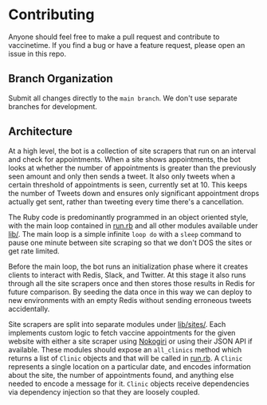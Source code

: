 # Contributing

Anyone should feel free to make a pull request and contribute to vaccinetime.
If you find a bug or have a feature request, please open an issue in this repo.

## Branch Organization

Submit all changes directly to the `main branch`. We don't use separate
branches for development.

## Architecture

At a high level, the bot is a collection of site scrapers that run on an
interval and check for appointments. When a site shows appointments, the bot
looks at whether the number of appointments is greater than the previously seen
amount and only then sends a tweet. It also only tweets when a certain
threshold of appointments is seen, currently set at 10. This keeps the number
of Tweets down and ensures only significant appointment drops actually get
sent, rather than tweeting every time there's a cancellation.

The Ruby code is predominantly programmed in an object oriented style, with the
main loop contained in [run.rb](run.rb) and all other modules available under
[lib/](lib/). The main loop is a simple infinite `loop do` with a `sleep`
command to pause one minute between site scraping so that we don't DOS the
sites or get rate limited.

Before the main loop, the bot runs an initialization phase where it creates
clients to interact with Redis, Slack, and Twitter. At this stage it also runs
through all the site scrapers once and then stores those results in Redis for
future comparison. By seeding the data once in this way we can deploy to new
environments with an empty Redis without sending erroneous tweets accidentally.

Site scrapers are split into separate modules under [lib/sites/](lib/sites/).
Each implements custom logic to fetch vaccine appointments for the given
website with either a site scraper using [Nokogiri](https://nokogiri.org/) or
using their JSON API if available. These modules should expose an `all_clinics`
method which returns a list of `Clinic` objects and that will be called in
[run.rb](run.rb). A `Clinic` represents a single location on a particular date,
and encodes information about the site, the number of appointments found, and
anything else needed to encode a message for it. `Clinic` objects receive
dependencies via dependency injection so that they are loosely coupled.

